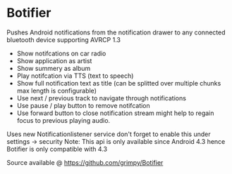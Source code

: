 Botifier
========

Pushes Android notifications from the notification drawer to any connected bluetooth device supporting AVRCP 1.3

* Show notifcations on car radio 
* Show application as artist
* Show summery as album
* Play notifcation via TTS (text to speech)
* Show full notification text as title (can be splitted over multiple chunks max length is configurable)
* Use next / previous track to navigate through notifications
* Use pause / play button to remove notifcation
* Use forward button to close notification stream might help to regain focus to previous playing audio.

Uses new Notificationlistener service don't forget to enable this under settings -> security
Note: This api is only available since Android 4.3 hence Botifier is only compatible with 4.3


Source available @ https://github.com/grimpy/Botifier
